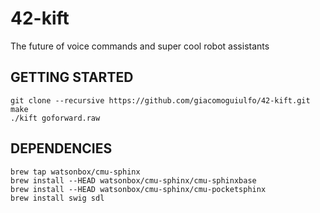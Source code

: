 # 42-kift
The future of voice commands and super cool robot assistants

## GETTING STARTED
```
git clone --recursive https://github.com/giacomoguiulfo/42-kift.git
make
./kift goforward.raw
```

## DEPENDENCIES
```
brew tap watsonbox/cmu-sphinx
brew install --HEAD watsonbox/cmu-sphinx/cmu-sphinxbase
brew install --HEAD watsonbox/cmu-sphinx/cmu-pocketsphinx
brew install swig sdl
```
